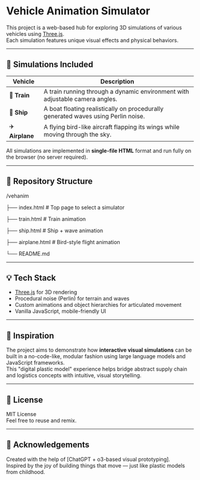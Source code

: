 # Vehicle Animation Simulator

This project is a web-based hub for exploring 3D simulations of various vehicles using [Three.js](https://threejs.org/).  
Each simulation features unique visual effects and physical behaviors.

---

## 🔗 Simulations Included

| Vehicle | Description |
|--------|-------------|
| 🚆 **Train** | A train running through a dynamic environment with adjustable camera angles. |
| 🚢 **Ship** | A boat floating realistically on procedurally generated waves using Perlin noise. |
| ✈️ **Airplane** | A flying bird-like aircraft flapping its wings while moving through the sky. |

All simulations are implemented in **single-file HTML** format and run fully on the browser (no server required).

---

## 📁 Repository Structure

/vehanim

├── index.html         # Top page to select a simulator

├── train.html         # Train animation

├── ship.html          # Ship + wave animation

├── airplane.html      # Bird-style flight animation

└── README.md

---

## 💡 Tech Stack

- [Three.js](https://threejs.org/) for 3D rendering
- Procedural noise (Perlin) for terrain and waves
- Custom animations and object hierarchies for articulated movement
- Vanilla JavaScript, mobile-friendly UI

---

## 🧠 Inspiration

The project aims to demonstrate how **interactive visual simulations** can be built in a no-code-like, modular fashion using large language models and JavaScript frameworks.  
This "digital plastic model" experience helps bridge abstract supply chain and logistics concepts with intuitive, visual storytelling.

---

## 📜 License

MIT License  
Feel free to reuse and remix.

---

## 🙌 Acknowledgements

Created with the help of [ChatGPT + o3-based visual prototyping].  
Inspired by the joy of building things that move — just like plastic models from childhood.